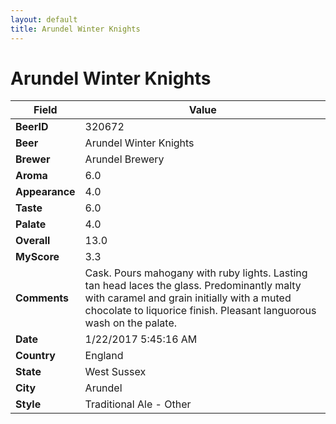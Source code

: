 ```yaml
---
layout: default
title: Arundel Winter Knights
---
```


# Arundel Winter Knights

| Field         | Value     |
|---------------|-----------|
| **BeerID** | 320672 |
| **Beer** | Arundel Winter Knights |
| **Brewer** | Arundel Brewery |
| **Aroma** | 6.0 |
| **Appearance** | 4.0 |
| **Taste** | 6.0 |
| **Palate** | 4.0 |
| **Overall** | 13.0 |
| **MyScore** | 3.3 |
| **Comments** | Cask. Pours mahogany with ruby lights. Lasting tan head laces the glass. Predominantly malty with caramel and grain initially with a muted chocolate to liquorice finish. Pleasant languorous wash on the palate. |
| **Date** | 1/22/2017 5:45:16 AM |
| **Country** | England |
| **State** | West Sussex |
| **City** | Arundel |
| **Style** | Traditional Ale - Other |

